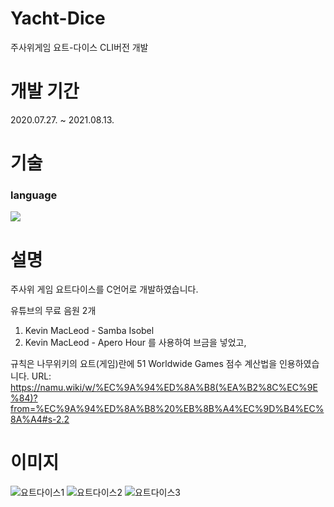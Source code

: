# Yacht-Dice
주사위게임 요트-다이스 CLI버전 개발

# 개발 기간
2020.07.27. ~ 2021.08.13.

# 기술
### language
<span><img src="https://img.shields.io/badge/c-%2300599C.svg?style=for-the-badge&logo=c&logoColor=white"/></span>

# 설명
주사위 게임 요트다이스를 C언어로 개발하였습니다.

유튜브의 무료 음원 2개
1. Kevin MacLeod - Samba Isobel
2. Kevin MacLeod - Apero Hour
를 사용하여 브금을 넣었고,

규칙은 나무위키의 요트(게임)란에 51 Worldwide Games 점수 계산법을 인용하였습니다.
URL: https://namu.wiki/w/%EC%9A%94%ED%8A%B8(%EA%B2%8C%EC%9E%84)?from=%EC%9A%94%ED%8A%B8%20%EB%8B%A4%EC%9D%B4%EC%8A%A4#s-2.2

# 이미지
![요트다이스1](https://user-images.githubusercontent.com/66502982/145321160-cff32af3-a884-4eca-b421-78cfd57519f7.PNG)
![요트다이스2](https://user-images.githubusercontent.com/66502982/145321165-cf57ba1d-2988-452b-97c6-212e94332f3c.PNG)
![요트다이스3](https://user-images.githubusercontent.com/66502982/145321167-62ca6943-79aa-4c8d-985a-9023940171a5.PNG)
